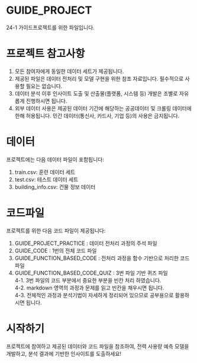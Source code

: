 # GUIDE_PROJECT
24-1 가이드프로젝트를 위한 파일입니다.

# 프로젝트 참고사항
1. 모든 참여자에게 동일한 데이터 세트가 제공됩니다.
2. 제공된 파일은 데이터 전처리 및 모델 구현을 위한 참조 자료입니다. 필수적으로 사용할 필요는 없습니다.
3. 데이터 분석 이후 인사이트 도출 및 산출물(플랫폼, 시스템 등) 개발은 조별로 자유롭게 진행하시면 됩니다.
4. 외부 데이터 사용은 제공된 데이터 기간에 해당하는 공공데이터 및 크롤링 데이터에 한해 허용됩니다. 민간 데이터(통신사, 카드사, 기업 등)의 사용은 금지됩니다.

# 데이터
프로젝트에는 다음 데이터 파일이 포함됩니다:

1. train.csv: 훈련 데이터 세트
2. test.csv: 테스트 데이터 세트
3. building_info.csv: 건물 정보 데이터

# 코드파일
프로젝트를 위한 다음 코드 파일이 제공됩니다:

1.  GUIDE_PROJECT_PRACTICE : 데이터 전처리 과정의 주석 파일
2.  GUIDE_CODE : 1번의 전체 코드 파일
3.  GUIDE_FUNCTION_BASED_CODE : 전처리 과정을 함수 기반으로 처리한 코드 파일
4.  GUIDE_FUNCTION_BASED_CODE_QUIZ : 3번 파일 기반 퀴즈 파일 <br>
     4-1. 3번 파일의 코드 부분에서 중요한 부분을 빈칸 처리 하였습니다. <br>
     4-2. markdown 영역의 과정과 문제를 읽고 빈칸을 채우시면 됩니다.  <br>
     4-3. 전체적인 과정과 분석기법이 자세하게 정리되어 있으므로 공부용으로 활용하시면 됩니다.

# 시작하기
프로젝트에 참여하고 제공된 데이터와 코드 파일을 참조하여, 전력 사용량 예측 모델을 개발하고, 분석 결과에 기반한 인사이트를 도출하세요!
